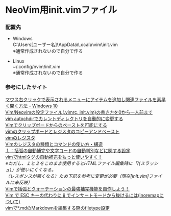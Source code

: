 # NeoVim用init.vimファイル
### 配置先
+ Windows  
C:\Users\[ユーザー名]\AppData\Local\nvim\init.vim  
※通常作成されないので自分で作る

+ Linux  
~/.config/nvim/init.vim  
※通常作成されないので自分で作る

### 参考にしたサイト  
[マウス右クリックで表示されるメニューにアイテムを追加し関連ファイルを素早く開く方法 - Windows 10](https://www.billionwallet.com/goods/windows10/win10_mouse_rightclick.html)  
[Vim/Neovimの設定ファイル(.vimrc, init.vim)の書き方を0から一人前まで](https://qiita.com/KowerKoint/items/387074cf7022e2e0c8fe)  
[vim autochdirでカレントディレクトリを自動的に変更する](https://kaworu.jpn.org/kaworu/2008-06-06-1.php)  
[Vimでクリップボードからのペーストを可能にする](https://sy-base.com/myrobotics/vim/vim_use_clipboard/)  
[vimのクリップボードとレジスタのコピーアンドペースト](https://takeshid.hatenadiary.jp/entry/2015/09/08/001517)  
[vimのレジスタ](https://qiita.com/0829/items/0b3f63798b6910623efc)  
[Vimのレジスタの種類とコマンドの使い方・構造](https://ylabdesk.com/vim-register-commands)  
[１：括弧の自動補完や文字コードの自動判別などに関する設定](https://bi.biopapyrus.jp/os/linux/vim.html)  
[vimでhtmlタグの自動補完をもっと使いやすく！](https://qiita.com/Zhirou/items/f533dd40fceff6249049)  
*※ただし、１と２をこのまま使用するとHTMLファイル編集時に「/(スラッシュ)」が使いにくくなる。*  
*（レスポンスが悪くなる）ため下記を参考に変更が必要（現在[init.vim]ファイルに未反映）*  
[Vimで括弧とクォーテーションの最強補完機能を自作しよう！](https://original-game.com/how-to-make-a-complementary-function-of-vim/2/)  
[Vim で ESC キーの代わりに jj でインサートモードから抜けるには(inoremapについて)](https://www.mitomex.blog/vim-esc-jj/)  
[vimで*.mdのMarkdownを編集する際のfiletype設定](https://www.xmisao.com/2014/05/01/vim-markdown-editing-set-filetype-markdown.html)  
